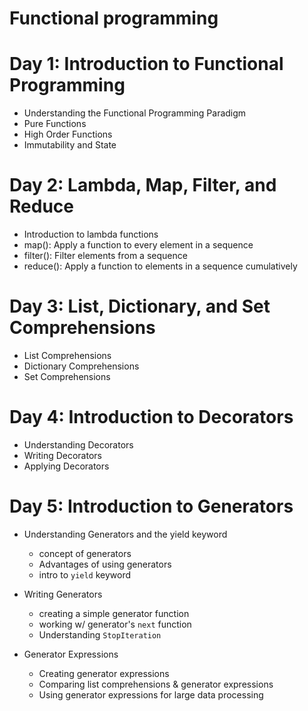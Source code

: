 # Functional programming

# Day 1: Introduction to Functional Programming
- Understanding the Functional Programming Paradigm
- Pure Functions
- High Order Functions
- Immutability and State

# Day 2: Lambda, Map, Filter, and Reduce
- Introduction to lambda functions
- map(): Apply a function to every element in a sequence
- filter(): Filter elements from a sequence
- reduce(): Apply a function to elements in a sequence cumulatively

# Day 3: List, Dictionary, and Set Comprehensions
- List Comprehensions
- Dictionary Comprehensions
- Set Comprehensions

# Day 4: Introduction to Decorators
- Understanding Decorators
- Writing Decorators
- Applying Decorators

# Day 5: Introduction to Generators
- Understanding Generators and the yield keyword
    - concept of generators
    - Advantages of using generators
    - intro to `yield` keyword

- Writing Generators
    - creating a simple generator function
    - working w/ generator's `next` function
    - Understanding `StopIteration`

- Generator Expressions
    - Creating generator expressions
    - Comparing list comprehensions & generator expressions
    - Using generator expressions for large data processing


